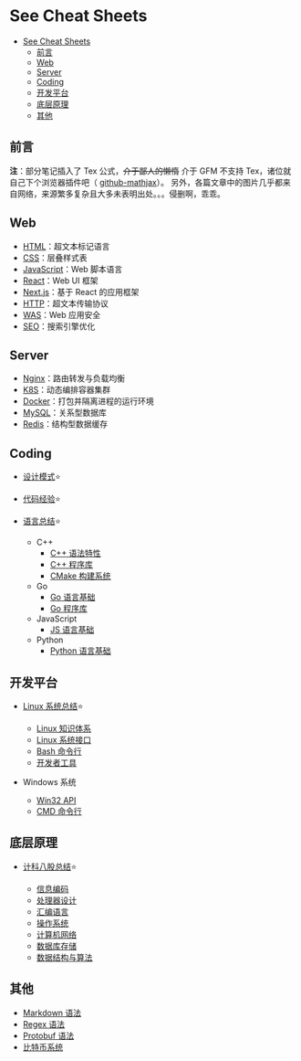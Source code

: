 # See Cheat Sheets

- [See Cheat Sheets](#see-cheat-sheets)
  - [前言](#前言)
  - [Web](#web)
  - [Server](#server)
  - [Coding](#coding)
  - [开发平台](#开发平台)
  - [底层原理](#底层原理)
  - [其他](#其他)

## 前言

**注**：部分笔记插入了 Tex 公式，~~介于鄙人的懒惰~~ 介于 GFM 不支持 Tex，诸位就自己下个浏览器插件吧（
[github-mathjax](https://chrome.google.com/webstore/detail/mathjax-3-plugin-for-gith/peoghobgdhejhcmgoppjpjcidngdfkod/related?hl=en "如果从Web Store安装失败则尝试手动下载并安装其github源码")）。
另外，各篇文章中的图片几乎都来自网络，来源繁多复杂且大多未表明出处。。。侵删啊，乖乖。

## Web

- [HTML](html.md)：超文本标记语言
- [CSS](css.md)：层叠样式表
- [JavaScript](js.md)：Web 脚本语言
- [React](react.md)：Web UI 框架
- [Next.js](nextjs.md)：基于 React 的应用框架
- [HTTP](http.md)：超文本传输协议
- [WAS](was.md)：Web 应用安全
- [SEO](seo.md)：搜索引擎优化

## Server

- [Nginx](nginx.md)：路由转发与负载均衡
- [K8S](k8s.md)：动态编排容器集群
- [Docker](docker.md)：打包并隔离进程的运行环境
- [MySQL](sql.md)：关系型数据库
- [Redis](redis.md)：结构型数据缓存

## Coding

- [设计模式](dspt.md):star:
- [代码经验](coding.md):star:
- [语言总结](langsum.md):star:

  - C++
    - [C++ 语法特性](cpp.md)
    - [C++ 程序库](cpplib.md)
    - [CMake 构建系统](cmake.md)
  - Go
    - [Go 语言基础](go.md)
    - [Go 程序库](golib.md)
  - JavaScript
    - [JS 语言基础](js.md)
  - Python
    - [Python 语言基础](py.md)

## 开发平台

- [Linux 系统总结](linuxsum.md):star:

  - [Linux 知识体系](linux.md)
  - [Linux 系统接口](linuxapi.md)
  - [Bash 命令行](bash.md)
  - [开发者工具](devtool.md)

- Windows 系统
  - [Win32 API](win32.md)
  - [CMD 命令行](cmd.md)

## 底层原理

- [计科八股总结](interview.md):star:

  - [信息编码](code.md)
  - [处理器设计](cpu.md)
  - [汇编语言](asm.md)
  - [操作系统](os.md)
  - [计算机网络](network.md)
  - [数据库存储](innodb.md)
  - [数据结构与算法](dsaa.md)

## 其他

- [Markdown 语法](markdown.md)
- [Regex 语法](regex.md)
- [Protobuf 语法](protobuf.md)
- [比特币系统](bitcoin.md)
